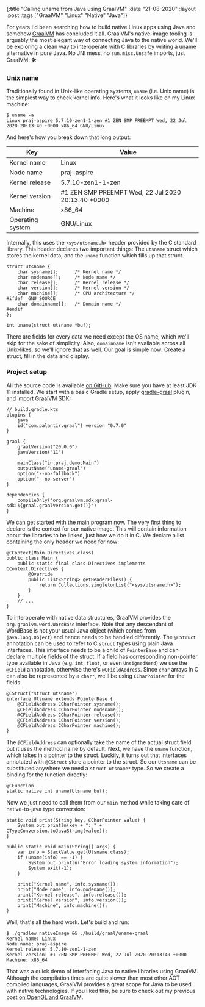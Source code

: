 {:title  "Calling uname from Java using GraalVM"
 :date   "21-08-2020"
 :layout :post
 :tags   ["GraalVM" "Linux" "Native" "Java"]}

For years I'd been searching how to build native Linux apps using Java and somehow [GraalVM](https://www.graalvm.org/) has concluded it all. GraalVM's native-image tooling is arguably the most elegant way of connecting Java to the native world. We'll be exploring a clean way to interoperate with C libraries by writing a [uname](https://en.wikipedia.org/wiki/Uname) alternative in pure Java. No JNI mess, no `sun.misc.Unsafe` imports, just GraalVM. 🛠️ <!-- more -->

### Unix name

Traditionally found in Unix-like operating systems, `uname` (i.e. Unix name) is the simplest way to check kernel info. Here's what it looks like on my Linux machine:

```lang-shell-session
$ uname -a
Linux praj-aspire 5.7.10-zen1-1-zen #1 ZEN SMP PREEMPT Wed, 22 Jul 2020 20:13:40 +0000 x86_64 GNU/Linux
```

And here's how you break down that long output:

| Key              | Value                                              |
| ---------------- | -------------------------------------------------- |
| Kernel name      | Linux                                              |
| Node name        | praj-aspire                                        |
| Kernel release   | 5.7.10-zen1-1-zen                                  |
| Kernel version   | #1 ZEN SMP PREEMPT Wed, 22 Jul 2020 20:13:40 +0000 |
| Machine          | x86_64                                             |
| Operating system | GNU/Linux                                          |

Internally, this uses the `<sys/utsname.h>` header provided by the C standard library. This header declares two important things: The `utsname` struct which stores the kernel data, and the `uname` function which fills up that struct.

```lang-c
struct utsname {
    char sysname[];      /* Kernel name */
    char nodename[];     /* Node name */
    char release[];      /* Kernel release */
    char version[];      /* Kernel version */
    char machine[];      /* CPU architecture */
#ifdef _GNU_SOURCE
    char domainname[];   /* Domain name */
#endif
};

int uname(struct utsname *buf);
```

There are fields for every data we need except the OS name, which we'll skip for the sake of simplicity. Also, `domainname` isn't available across all Unix-likes, so we'll ignore that as well. Our goal is simple now: Create a struct, fill in the data and display.

### Project setup

All the source code is available [on GitHub](https://github.com/praj-foss/uname-graalvm-demo). Make sure you have at least JDK 11 installed. We start with a basic Gradle setup, apply [gradle-graal](https://github.com/palantir/gradle-graal) plugin, and import GraalVM SDK:

```lang-kotlin
// build.gradle.kts
plugins {
    java
    id("com.palantir.graal") version "0.7.0"
}

graal {
    graalVersion("20.0.0")
    javaVersion("11")

    mainClass("in.praj.demo.Main")
    outputName("uname-graal")
    option("--no-fallback")
    option("--no-server")
}

dependencies {
    compileOnly("org.graalvm.sdk:graal-sdk:${graal.graalVersion.get()}")
}
```

We can get started with the main program now. The very first thing to declare is the context for our native image. This will contain information about the libraries to be linked, just how we do it in C. We declare a list containing the only header we need for now:

```lang-java
@CContext(Main.Directives.class)
public class Main {
    public static final class Directives implements CContext.Directives {
        @Override
        public List<String> getHeaderFiles() {
            return Collections.singletonList("<sys/utsname.h>");
        }
    }
    // ...
}
```

To interoperate with native data structures, GraalVM provides the `org.graalvm.word.WordBase` interface. Note that any descendant of WordBase is not your usual Java object (which comes from `java.lang.Object`) and hence needs to be handled differently. The `@CStruct` annotation can be used to refer to C `struct` types using plain Java interfaces. This interface needs to be a child of `PointerBase` and can declare multiple fields of the struct. If a field has corresponding non-pointer type available in Java (e.g. `int`, `float`, or even `UnsignedWord`) we use the `@CField` annotation, otherwise there's `@CFieldAddress`. Since `char` arrays in C can also be represented by a `char*`, we'll be using `CCharPointer` for the fields.

```lang-java
@CStruct("struct utsname")
interface Utsname extends PointerBase {
    @CFieldAddress CCharPointer sysname();
    @CFieldAddress CCharPointer nodename();
    @CFieldAddress CCharPointer release();
    @CFieldAddress CCharPointer version();
    @CFieldAddress CCharPointer machine();
}
```

The `@CFieldAddress` can optionally take the name of the actual struct field but it uses the method name by default. Next, we have the `uname` function, which takes in a pointer to the struct. Luckily, it turns out that interfaces annotated with `@CStruct` store a pointer to the struct. So our `Utsname` can be substituted anywhere we need a `struct utsname*` type. So we create a binding for the function directly:

```lang-java
@CFunction
static native int uname(Utsname buf);
```

Now we just need to call them from our `main` method while taking care of native-to-java type conversion:

```lang-java
static void print(String key, CCharPointer value) {
    System.out.println(key + ": " + CTypeConversion.toJavaString(value));
}

public static void main(String[] args) {
    var info = StackValue.get(Utsname.class);
    if (uname(info) == -1) {
        System.out.println("Error loading system information");
        System.exit(-1);
    }

    print("Kernel name", info.sysname());
    print("Node name", info.nodename());
    print("Kernel release", info.release());
    print("Kernel version", info.version());
    print("Machine", info.machine());
}
```

Well, that's all the hard work. Let's build and run:

```lang-shell-session
$ ./gradlew nativeImage && ./build/graal/uname-graal
Kernel name: Linux
Node name: praj-aspire
Kernel release: 5.7.10-zen1-1-zen
Kernel version: #1 ZEN SMP PREEMPT Wed, 22 Jul 2020 20:13:40 +0000
Machine: x86_64
```

That was a quick demo of interfacing Java to native libraries using GraalVM. Although the compilation times are quite slower than most other AOT compiled languages, GraalVM provides a great scope for Java to be used with native technologies. If you liked this, be sure to check out my previous post [on OpenGL and GraalVM](/posts/2020/opengl-demo-using-graalvm).
